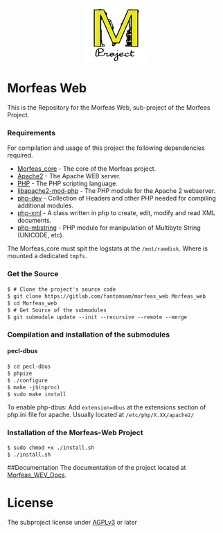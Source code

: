 <div align="center"> <img src="./Morfeas_WEB/art/Morfeas_logo_yellow.png" width="150"> </div>

# Morfeas Web
This is the Repository for the Morfeas Web, sub-project of the Morfeas Project.

### Requirements
For compilation and usage of this project the following dependencies required.
* [Morfeas_core](https://gitlab.com/fantomsam/morfeas_project) - The core of the Morfeas project.
* [Apache2](https://www.apache.org/) - The Apache WEB server.
* [PHP](https://www.php.net/) - The PHP scripting language.
* [libapache2-mod-php](https://packages.debian.org/stretch/libapache2-mod-php) - The PHP module for the Apache 2 webserver.
* [php-dev](https://packages.debian.org/sid/php/php-dev) - Collection of Headers and other PHP needed for compiling additional modules.
* [php-xml](https://sourceforge.net/projects/xmlphp) -  A class written in php to create, edit, modify and read XML documents.
* [php-mbstring](https://packages.debian.org/stretch/php-mbstring) - PHP module for manipulation of Multibyte String (UNICODE, etc).

The Morfeas_core must spit the logstats at the `/mnt/ramdisk`. Where is mounted a dedicated `tmpfs`.

### Get the Source
```
$ # Clone the project's source code
$ git clone https://gitlab.com/fantomsam/morfeas_web Morfeas_web
$ cd Morfeas_web
$ # Get Source of the submodules
$ git submodule update --init --recursive --remote --merge
```
### Compilation and installation of the submodules
#### pecl-dbus
```
$ cd pecl-dbus
$ phpize
$ ./configure
$ make -j$(nproc)
$ sudo make install
```
To enable php-dbus:
Add `extension=dbus` at the extensions section of php.ini file for apache. Usually located at `/etc/php/X.XX/apache2/`
### Installation of the Morfeas-Web Project
```
$ sudo chmod +x ./install.sh
$ ./install.sh
```
##Documentation
The documentation of the project located at [Morfeas_WEV_Docs](./docs/Morfeas_WEB_Docs).

# License
The subproject license under [AGPLv3](./Morfeas_WEB/LICENSE) or later
